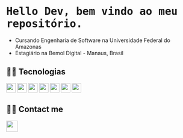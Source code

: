 <h1 align="left"> <samp>Hello Dev, bem vindo ao meu repositório. </h1> 
  
- Cursando Engenharia de Software na Universidade Federal do Amazonas
- Estagiário na Bemol Digital - Manaus, Brasil

## 👨‍💻 Tecnologias

<section>
    <img src="https://img.shields.io/badge/JavaScript-ffb13b?style=flat-square&logo=javascript&logoColor=white" height="25"/>
    <!--<img src="https://img.shields.io/badge/Node-00BC22?style=flat-square&logo=javascript&logoColor=white" height="25"/>-->
     <!-- <img src="https://img.shields.io/badge/Mysql-E56722?style=flat-square&logo=MySql&logoColor=white" height="25"/> -->
    <img src="https://img.shields.io/badge/Postgresql-306893?style=flat-square&logo=Postgresql&logoColor=white" height="25"/>
    <img src="https://img.shields.io/badge/Python-1A6600?style=flat-square&logo=Python&logoColor=white" height="25"/>
    <img src="https://img.shields.io/badge/Django-092E20?style=flat-square&logo=Django&logoColor=white" height="25"/>
    <!--<img src="https://img.shields.io/badge/-DA1C1F?style=flat-square&logo=C&logoColor=white" height="25" width="45"/>-->
    <img src="https://img.shields.io/badge/HTML-E34F26?style=flat-square&logo=html5&logoColor=white" height="25"/>
    <img src="https://img.shields.io/badge/CSS-1572B6?style=flat-square&logo=css3&logoColor=white" height="25"/>
    <img src="https://img.shields.io/badge/Bootstrap-816FF9?style=flat-square&logo=Bootstrap&logoColor=white" height="25"/>
</section>

## 🙋‍♂️ Contact me   
<section>
    <a href="https://www.linkedin.com/in/thiago-rodrigues22/" target="_blank">
    <img src="https://img.shields.io/badge/linkedin-%230077B5.svg?&style=for-the-badge&logo=linkedin&logoColor=white" height="30" target="_blank"></a>
</section>

